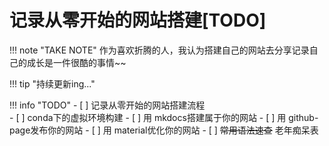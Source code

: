 <div id="progress-container">
  <div id="progress-bar"></div>
</div>

# 记录从零开始的网站搭建[TODO]

!!! note "TAKE NOTE"
    作为喜欢折腾的人，我认为搭建自己的网站去分享记录自己的成长是一件很酷的事情~~    

!!! tip "持续更新ing..."    
    

!!! info "TODO"
    - [ ] 记录从零开始的网站搭建流程  
          - [ ] conda下的虚拟环境构建
          - [ ] 用 mkdocs搭建属于你的网站
          - [ ] 用 github-page发布你的网站
          - [ ] 用 material优化你的网站
    - [ ]  ~~常用语法速查~~ 老年痴呆表